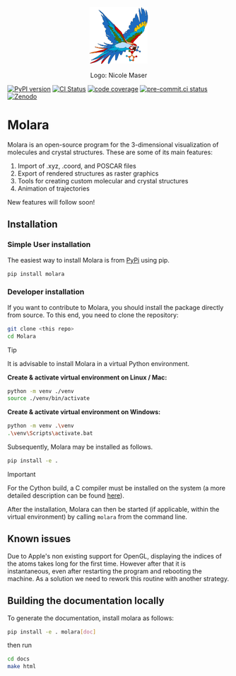 <div align="center">
<img src="img/MolaraLogo.svg" alt="inPsights Logo" height="128"/>
<p>Logo: Nicole Maser</p>
</div>

[![PyPI version](https://badge.fury.io/py/Molara.svg)](https://badge.fury.io/py/Molara)
[![CI Status](https://github.com/Molara-Lab/Molara/actions/workflows/test.yml/badge.svg)](https://github.com/Molara-Lab/Molara/actions/workflows/test.yml)
[![code coverage](https://img.shields.io/codecov/c/gh/Molara-Lab/Molara)](https://codecov.io/gh/Molara-Lab/Molara)
[![pre-commit.ci status](https://results.pre-commit.ci/badge/github/Molara-Lab/Molara/main.svg)](https://results.pre-commit.ci/latest/github/Molara-Lab/Molara/main)
[![Zenodo](https://img.shields.io/badge/DOI-10.5281/zenodo.11120926-blue?logo=Zenodo&logoColor=white)](https://zenodo.org/records/11120926)

# Molara

Molara is an open-source program for the 3-dimensional visualization of molecules and crystal structures. These are some of its main features:

1. Import of .xyz, .coord, and POSCAR files
2. Export of rendered structures as raster graphics
3. Tools for creating custom molecular and crystal structures
4. Animation of trajectories

New features will follow soon!

## Installation

### Simple User installation
The easiest way to install Molara is from [PyPi](https://pypi.org/project/Molara/) using pip.
```bash
pip install molara
```

### Developer installation
If you want to contribute to Molara, you should install the package directly from source. To this end, you need to clone the repository:

```bash
git clone <this repo>
cd Molara
```

>[!TIP]
>It is advisable to install Molara in a virtual Python environment.
>
><b>Create & activate virtual environment on Linux / Mac:</b>
>
>```bash
>python -m venv ./venv
>source ./venv/bin/activate
>```
>
><b>Create & activate virtual environment on Windows:</b>
>
>```bash
>python -m venv .\venv
>.\venv\Scripts\activate.bat
>```

Subsequently, Molara may be installed as follows.

```bash
pip install -e .
```

> [!IMPORTANT]
> For the Cython build, a C compiler must be installed on the system (a more detailed description can be found [here](https://cython.readthedocs.io/en/latest/src/quickstart/install.html)).

After the installation, Molara can then be started (if applicable, within the virtual environment) by calling `molara` from the command line.

## Known issues

Due to Apple's non existing support for OpenGL, displaying the indices of the atoms takes long for the first time. However after that it is instantaneous, even after restarting the program and rebooting the machine. As a solution we need to rework this routine with another strategy.

## Building the documentation locally

To generate the documentation, install molara as follows:

```bash
pip install -e . molara[doc]

```

then run

```bash
cd docs
make html
```
